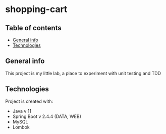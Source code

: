 # shopping-cart
## Table of contents
* [General info](#general-info)
* [Technologies](#technologies)


## General info
This project is my little lab, a place to experiment with unit testing and TDD
	
## Technologies
Project is created with:
* Java v 11
* Spring Boot v 2.4.4 (DATA, WEB)
* MySQL
* Lombok
	

